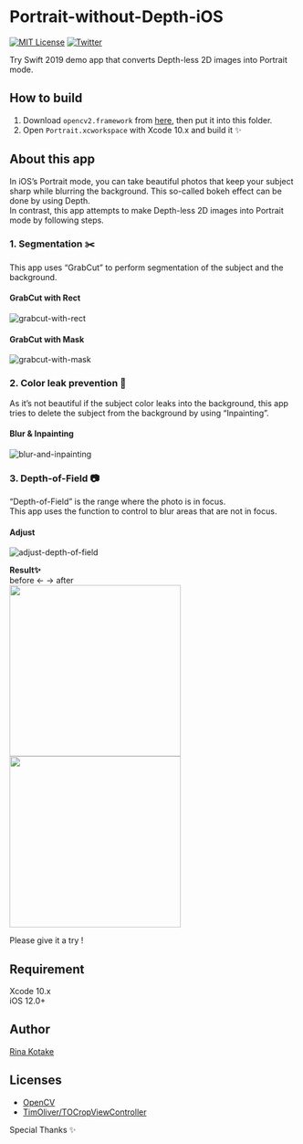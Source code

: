 # Portrait-without-Depth-iOS
[![MIT License](http://img.shields.io/badge/license-MIT-green.svg?style=flat)](LICENSE)
[![Twitter](https://img.shields.io/badge/twitter-@koooootake-blue.svg?style=flat)](http://twitter.com/koooootake)

Try Swift 2019 demo app that converts Depth-less 2D images into Portrait mode.

## How to build
1. Download `opencv2.framework` from [here](https://opencv.org/releases.html), then put it into this folder.
2. Open `Portrait.xcworkspace` with Xcode 10.x and build it ✨

## About this app
In iOS’s Portrait mode, you can take beautiful photos that keep your subject sharp while blurring the background. This so-called bokeh effect can be done by using Depth.  
In contrast, this app attempts to make Depth-less 2D images into Portrait mode by following steps.



### 1. Segmentation ✂️
This app uses “GrabCut” to perform segmentation of the subject and the background.

#### GrabCut with Rect
![grabcut-with-rect](https://user-images.githubusercontent.com/12197538/54493357-6ee12a80-4912-11e9-98b7-18ad5d3033df.gif)

#### GrabCut with Mask
![grabcut-with-mask](https://user-images.githubusercontent.com/12197538/54493383-c97a8680-4912-11e9-8edd-814aed350953.gif)



### 2. Color leak prevention 🎨
As it’s not beautiful if the subject color leaks into the background, this app tries to delete the subject from the background by using “Inpainting”.

#### Blur & Inpainting
![blur-and-inpainting](https://user-images.githubusercontent.com/12197538/54493557-cbdde000-4914-11e9-8fbb-34c2a1400a03.gif)



### 3. Depth-of-Field 📷
“Depth-of-Field” is the range where the photo is in focus.  
This app uses the function to control to blur areas that are not in focus.

#### Adjust
![adjust-depth-of-field](https://user-images.githubusercontent.com/12197538/54493410-1a8a7a80-4913-11e9-8e60-e824ba97f06e.gif)



**Result✨**  
before ← → after  
<img src="https://user-images.githubusercontent.com/12197538/54493659-dea4e480-4915-11e9-90d0-4af7315254e9.png" width="300"> <img src="https://user-images.githubusercontent.com/12197538/54493650-c6cd6080-4915-11e9-86c7-5e20e705bbad.jpg" width="300">

Please give it a try ! 



## Requirement
Xcode 10.x  
iOS 12.0+

## Author
[Rina Kotake](https://koooootake.com/)

## Licenses
* [OpenCV](https://opencv.org/)
* [TimOliver/TOCropViewController](https://github.com/TimOliver/TOCropViewController)

Special Thanks ✨